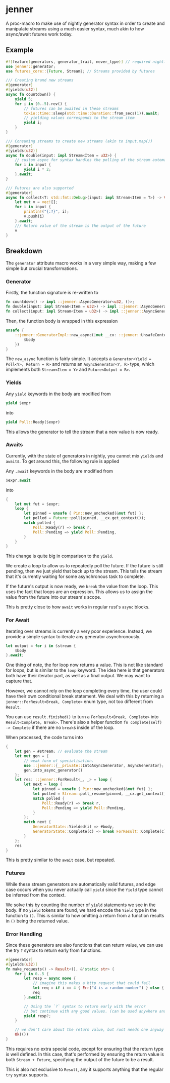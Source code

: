 # jenner

A proc-macro to make use of nightly generator syntax in order to create and manipulate
streams using a much easier syntax, much akin to how async/await futures work today.

## Example

```rust
#![feature(generators, generator_trait, never_type)] // required nightly feature
use jenner::generator;
use futures_core::{Future, Stream}; // Streams provided by futures

/// Creating brand new streams
#[generator]
#[yields(u32)]
async fn countdown() {
    yield 5;
    for i in (0..5).rev() {
        // futures can be awaited in these streams
        tokio::time::sleep(std::time::Duration::from_secs(1)).await;
        // yielding values corresponds to the stream item
        yield i;
    }
}

/// Consuming streams to create new streams (akin to input.map())
#[generator]
#[yields(u32)]
async fn double(input: impl Stream<Item = u32>) {
    // custom async for syntax handles the polling of the stream automatically for you
    for i in input {
        yield i * 2;
    }.await;
}

/// Futures are also supported
#[generator]
async fn collect<T: std::fmt::Debug>(input: impl Stream<Item = T>) -> Vec<T> {
    let mut v = vec![];
    for i in input {
        println!("{:?}", i);
        v.push(i)
    }.await;
    /// Return value of the stream is the output of the future
    v
}
```

## Breakdown

The `generator` attribute macro works in a very simple way, making a few simple but crucial transformations.

### Generator

Firstly, the function signature is re-written to

```rust
fn countdown() -> impl ::jenner::AsyncGenerator<u32, ()>;
fn double(input: impl Stream<Item = u32>) -> impl ::jenner::AsyncGenerator<u32, ()>;
fn collect(input: impl Stream<Item = u32>) -> impl ::jenner::AsyncGenerator<!, Vec<u32>>; // never yields
```

Then, the function body is wrapped in this expression

```rust
unsafe {
    ::jenner::GeneratorImpl::new_async(|mut __cx: ::jenner::UnsafeContextRef|{
        $body
    })
}
```

The `new_async` function is fairly simple.
It accepts a `Generator<Yield = Poll<Y>, Return = R>` and returns an `AsyncGenerator<Y, R>` type,
which implements both `Stream<Item = Y>` and `Future<Output = R>`.

### Yields

Any `yield` keywords in the body are modified from

```rust
yield $expr
```

into

```rust
yield Poll::Ready($expr)
```

This allows the generator to tell the stream that a new value is now ready.

### Awaits

Currently, with the state of generators in nightly, you cannot mix `yield`s and `await`s.
To get around this, the following rule is applied

Any `.await` keywords in the body are modified from

```rust
$expr.await
```

into

```rust
{
    let mut fut = $expr;
    loop {
        let pinned = unsafe { Pin::new_unchecked(&mut fut) };
        let polled = Future::poll(pinned, __cx.get_context());
        match polled {
            Poll::Ready(r) => break r,
            Poll::Pending => yield Poll::Pending,
        }
    }
}
```

This change is quite big in comparison to the `yield`.

We create a loop to allow us to repeatedly poll the future.
If the future is still pending, then we just yield that back up to the stream.
This tells the stream that it's currently waiting for some asynchronous task to complete.

If the future's output is now ready, we `break` the value from the loop. This uses the fact
that loops are an expression. This allows us to assign the value from the future into our stream's scope.

This is pretty close to how `await` works in regular rust's `async` blocks.

### For Await

Iterating over streams is currently a very poor experience.
Instead, we provide a simple syntax to iterate any generator asynchronously.

```rust
let output = for i in $stream {
    $body
}.await;
```

One thing of note, the for loop now returns a value. This is not like standard for loops, but is similar to the `loop` keyword.
The idea here is that generators both have their iterator part, as well as a final output. We may want to capture that.

However, we cannot rely on the loop completing every time, the user could have their own conditional break statement. We deal
with this by returning a `jenner::ForResult<Break, Complete>` enum type, not too different from `Result`.

You can use `result.finished()` to turn a `ForResult<Break, Complete>` into `Result<Complete, Break>`. There's also a helper function
`fn complete(self) -> Complete` if there are no `break`s inside of the loop.

When processed, the code turns into

```rust
{
    let gen = #stream; // evaluate the stream
    let mut gen = {
        // weak form of specialisation.
        use ::jenner::{__private::IntoAsyncGenerator, AsyncGenerator};
        gen.into_async_generator()
    };
    let res: ::jenner::ForResult<_, _> = loop {
        let next = loop {
            let pinned = unsafe { Pin::new_unchecked(&mut fut) };
            let polled = Stream::poll_resume(pinned, __cx.get_context());
            match polled {
                Poll::Ready(r) => break r,
                Poll::Pending => yield Poll::Pending,
            }
        };
        match next {
            GeneratorState::Yielded(i) => #body,
            GeneratorState::Complete(c) => break ForResult::Complete(c),
        }
    };
    res
}
```

This is pretty similar to the `await` case, but repeated.

### Futures

While these stream generators are automatically valid futures,
and edge case occurs when you never actually call `yield` since the
`Yield` type cannot be inferred from the context.

We solve this by counting the number of `yield` statements we see in the body.
If no `yield` tokens are found, we hard encode the `Yield` type in the function to `()`.
This is similar to how omitting a return from a function results in `()` being the returned value.

### Error Handling

Since these generators are also functions that can return value,
we can use the try `?` syntax to return early from functions.

```rust
#[generator]
#[yields(u32)]
fn make_requests() -> Result<(), &'static str> {
    for i in 0..5 {
        let resp = async move {
            // imagine this makes a http request that could fail
            let req = if i == 4 { Err("4 is a random number") } else { Ok(i) };
            req
        }.await;

        // Using the `?` syntax to return early with the error
        // but continue with any good values. (can be used anywhere and not exclusively with yields)
        yield resp?;
    }

    // we don't care about the return value, but rust needs one anyway
    Ok(())
}
```

This requires no extra special code, except for ensuring that the return type is well defined.
In this case, that's performed by ensuring the return value is both `Stream + Future`, specifying the
output of the future to be a result.

This is also not exclusive to `Result`, any it supports anything that the regular `try` syntax supports.
